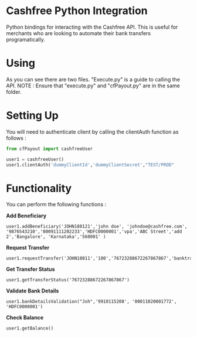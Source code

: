 #  Cashfree Python Integration 

Python bindings for interacting with the Cashfree API. This is useful for merchants who are looking to automate their bank transfers programatically. 

# Using 

As you can see there are two files. "Execute.py" is a guide to calling the API.
NOTE : Ensure that "execute.py" and "cfPayout.py" are in the same folder.

# Setting Up

You will need to authenticate client by calling the clientAuth function as follows : 

```python
from cfPayout import cashfreeUser

user1 = cashfreeUser()
user1.clientAuth('dummyClientId','dummyClientSecret',"TEST/PROD"

```

# Functionality

You can perform the following functions : 

**Add Beneficiary**

```
user1.addBeneficiary('JOHN180121','john doe', 'johndoe@cashfree.com', '9876543210','00091111202233','HDFC0000001','vpa','ABC Street','add 2','Bangalore', 'Karnataka','560001' )
```

**Request Transfer**
```
user1.requestTransfer('JOHN18011','100','76723288672267867867','banktransfer','optional')
```
**Get Transfer Status**

```
user1.getTransferStatus('76723288672267867867')
```
**Validate Bank Details**

```
user1.bankDetailsValidation("Joh",'9910115208', '00011020001772', 'HDFC0000001')
```

**Check Balance**

```
user1.getBalance()
```


